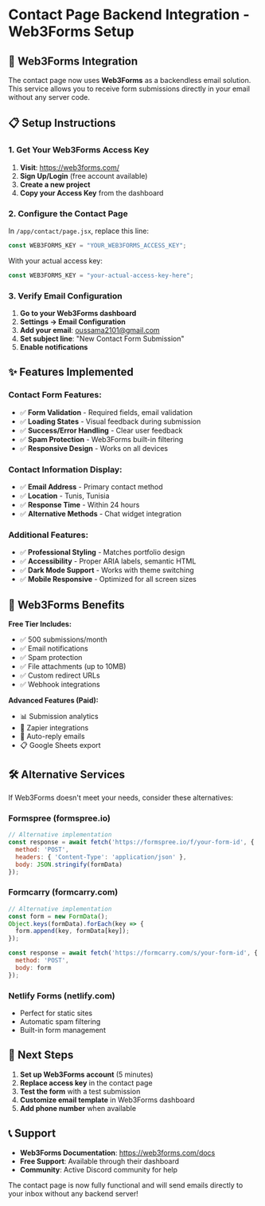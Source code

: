 # Contact Page Backend Integration - Web3Forms Setup

## 🚀 Web3Forms Integration

The contact page now uses **Web3Forms** as a backendless email solution. This service allows you to receive form submissions directly in your email without any server code.

## 📋 Setup Instructions

### 1. Get Your Web3Forms Access Key

1. **Visit**: https://web3forms.com/
2. **Sign Up/Login** (free account available)
3. **Create a new project**
4. **Copy your Access Key** from the dashboard

### 2. Configure the Contact Page

In `/app/contact/page.jsx`, replace this line:

```javascript
const WEB3FORMS_KEY = "YOUR_WEB3FORMS_ACCESS_KEY";
```

With your actual access key:

```javascript
const WEB3FORMS_KEY = "your-actual-access-key-here";
```

### 3. Verify Email Configuration

1. **Go to your Web3Forms dashboard**
2. **Settings → Email Configuration**
3. **Add your email**: oussama2101@gmail.com
4. **Set subject line**: "New Contact Form Submission"
5. **Enable notifications**

## ✨ Features Implemented

### Contact Form Features:
- ✅ **Form Validation** - Required fields, email validation
- ✅ **Loading States** - Visual feedback during submission
- ✅ **Success/Error Handling** - Clear user feedback
- ✅ **Spam Protection** - Web3Forms built-in filtering
- ✅ **Responsive Design** - Works on all devices

### Contact Information Display:
- ✅ **Email Address** - Primary contact method
- ✅ **Location** - Tunis, Tunisia
- ✅ **Response Time** - Within 24 hours
- ✅ **Alternative Methods** - Chat widget integration

### Additional Features:
- ✅ **Professional Styling** - Matches portfolio design
- ✅ **Accessibility** - Proper ARIA labels, semantic HTML
- ✅ **Dark Mode Support** - Works with theme switching
- ✅ **Mobile Responsive** - Optimized for all screen sizes

## 🔧 Web3Forms Benefits

**Free Tier Includes:**
- ✅ 500 submissions/month
- ✅ Email notifications
- ✅ Spam protection
- ✅ File attachments (up to 10MB)
- ✅ Custom redirect URLs
- ✅ Webhook integrations

**Advanced Features (Paid):**
- 📊 Submission analytics
- 🔗 Zapier integrations
- 📧 Auto-reply emails
- 📋 Google Sheets export

## 🛠️ Alternative Services

If Web3Forms doesn't meet your needs, consider these alternatives:

### Formspree (formspree.io)
```javascript
// Alternative implementation
const response = await fetch('https://formspree.io/f/your-form-id', {
  method: 'POST',
  headers: { 'Content-Type': 'application/json' },
  body: JSON.stringify(formData)
});
```

### Formcarry (formcarry.com)
```javascript
// Alternative implementation
const form = new FormData();
Object.keys(formData).forEach(key => {
  form.append(key, formData[key]);
});

const response = await fetch('https://formcarry.com/s/your-form-id', {
  method: 'POST',
  body: form
});
```

### Netlify Forms (netlify.com)
- Perfect for static sites
- Automatic spam filtering
- Built-in form management

## 🎯 Next Steps

1. **Set up Web3Forms account** (5 minutes)
2. **Replace access key** in the contact page
3. **Test the form** with a test submission
4. **Customize email template** in Web3Forms dashboard
5. **Add phone number** when available

## 📞 Support

- **Web3Forms Documentation**: https://web3forms.com/docs
- **Free Support**: Available through their dashboard
- **Community**: Active Discord community for help

The contact page is now fully functional and will send emails directly to your inbox without any backend server!
